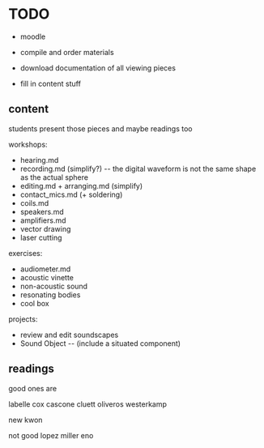 # TODO


- moodle
- compile and order materials

- download documentation of all viewing pieces

- fill in content stuff

## content

students present those pieces
and maybe readings too


workshops:
- hearing.md
- recording.md (simplify?) -- the digital waveform is not the same shape as the actual sphere
- editing.md + arranging.md (simplify)
- contact_mics.md   (+ soldering)
- coils.md
- speakers.md
- amplifiers.md
- vector drawing
- laser cutting

exercises:
- audiometer.md
- acoustic vinette
- non-acoustic sound
- resonating bodies
- cool box


projects:
- review and edit soundscapes
- Sound Object -- (include a situated component)



## readings

good ones are

labelle
cox
cascone
cluett
oliveros
westerkamp

new
kwon



not good
lopez
miller
eno

